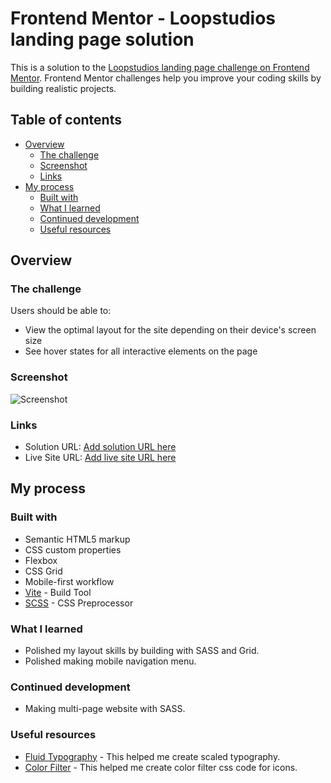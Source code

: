 # Frontend Mentor - Loopstudios landing page solution

This is a solution to the [Loopstudios landing page challenge on Frontend Mentor](https://www.frontendmentor.io/challenges/loopstudios-landing-page-N88J5Onjw). Frontend Mentor challenges help you improve your coding skills by building realistic projects.

## Table of contents

-   [Overview](#overview)
    -   [The challenge](#the-challenge)
    -   [Screenshot](#screenshot)
    -   [Links](#links)
-   [My process](#my-process)
    -   [Built with](#built-with)
    -   [What I learned](#what-i-learned)
    -   [Continued development](#continued-development)
    -   [Useful resources](#useful-resources)

## Overview

### The challenge

Users should be able to:

-   View the optimal layout for the site depending on their device's screen size
-   See hover states for all interactive elements on the page

### Screenshot

![Screenshot](./screenshot.png)

### Links

-   Solution URL: [Add solution URL here](https://your-solution-url.com)
-   Live Site URL: [Add live site URL here](https://your-live-site-url.com)

## My process

### Built with

-   Semantic HTML5 markup
-   CSS custom properties
-   Flexbox
-   CSS Grid
-   Mobile-first workflow
-   [Vite](https://vite.dev/) - Build Tool
-   [SCSS](https://sass-lang.com/documentation/) - CSS Preprocessor

### What I learned

-   Polished my layout skills by building with SASS and Grid.
-   Polished making mobile navigation menu.

### Continued development

-   Making multi-page website with SASS.

### Useful resources

-   [Fluid Typography](https://royalfig.github.io/fluid-typography-calculator/) - This helped me create scaled typography.
-   [Color Filter](https://angel-rs.github.io/css-color-filter-generator/) - This helped me create color filter css code for icons.
